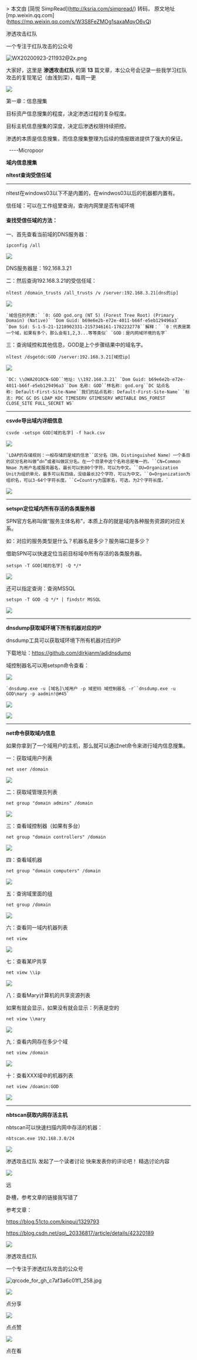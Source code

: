 \> 本文由 \[简悦 SimpRead\](http://ksria.com/simpread/) 转码， 原文地址 \[mp.weixin.qq.com\](https://mp.weixin.qq.com/s/W3S8FeZMOg1saxaMqyO6vQ)

渗透攻击红队

一个专注于红队攻击的公众号

![](https://mmbiz.qpic.cn/sz_mmbiz_jpg/dzeEUCA16LKwvIuOmsoicpffk7N0cVibfDoZibS8XU01CtEtSbwM3VGr3qskOmA1VkccY0mwKTCq6u2ia1xYRwBn3A/640?wx_fmt=jpeg&tp=webp&wxfrom=5&wx_lazy=1&wx_co=1 "WX20200923-211932@2x.png")

  

  

大家好，这里是 **渗透攻击红队** 的第 **13** 篇文章，本公众号会记录一些我学习红队攻击的复现笔记（由浅到深），每周一更

  

![](https://mmbiz.qpic.cn/mmbiz_gif/7QRTvkK2qC4T65TNkYZsPg2BJ2VwibZicuBhV9DGqxlsxwG0n2ibhLuBsiamU7S0SqvAp6p33ucxPkuiaDiaKD6ibJGaQ/640?wx_fmt=gif&tp=webp&wxfrom=5&wx_lazy=1)

第一章：信息搜集

  

目标资产信息搜集的程度，决定渗透过程的复杂程度。

目标主机信息搜集的深度，决定后渗透权限持续把控。

渗透的本质是信息搜集，而信息搜集整理为后续的情报跟进提供了强大的保证。

  ----Micropoor

  

**域内信息搜集**

**nltest查询受信任域**

  

* * *

nltest在windows03以下不是内置的，在windwos03以后的机器都内置有。

信任域：可以在工作组里查询，查询内网里是否有域环境

#### 查找受信任域的方法：

一、首先查看当前域的DNS服务器：

```
ipconfig /all
```

![](https://mmbiz.qpic.cn/sz_mmbiz_png/dzeEUCA16LImcNcWsh8neRmuIjKyYP7iaORAqLq4ibSLSf3cbBkHpF65eq5KWVQ8ONeqn0Mz1KhDVCkQh5PejGAA/640?wx_fmt=png&tp=webp&wxfrom=5&wx_lazy=1&wx_co=1)

DNS服务器是：192.168.3.21

二：然后查询192.168.3.21的受信任域：

```
nltest /domain_trusts /all_trusts /v /server:192.168.3.21[dns的ip]
```

![](https://mmbiz.qpic.cn/sz_mmbiz_png/dzeEUCA16LImcNcWsh8neRmuIjKyYP7ia0Q4FAfdXKqDPE0wtEykYto3zEV9oOTvibdBLm9M5nZGOvBrOicmeCribA/640?wx_fmt=png&tp=webp&wxfrom=5&wx_lazy=1&wx_co=1)

```
`域信任的列表:` `0: GOD god.org (NT 5) (Forest Tree Root) (Primary Domain) (Native)` `Dom Guid: b69e6e2b-e72e-4011-b66f-e5eb129496a3` `Dom Sid: S-1-5-21-1218902331-2157346161-1782232778``解释：` `0：代表是第一个域，如果有多个，那么会有1,2,3...等等类似` `GOD：是内网域环境的名字`
```

三：查询域控和其他信息，GOD是上个步骤结果中的域名字。

```
nltest /dsgetdc:GOD /server:192.168.3.21[域控ip]
```

![](https://mmbiz.qpic.cn/sz_mmbiz_png/dzeEUCA16LImcNcWsh8neRmuIjKyYP7iaYn8jUEicic14bq8KlQDmxcCRkWFWfwibIsuU0DIyGE414UqDRxtu3gntQ/640?wx_fmt=png&tp=webp&wxfrom=5&wx_lazy=1&wx_co=1)

```
`DC: \\OWA2010CN-GOD``地址: \\192.168.3.21` `Dom Guid: b69e6e2b-e72e-4011-b66f-e5eb129496a3``Dom 名称: GOD``林名称: god.org``DC 站点名称: Default-First-Site-Name``我们的站点名称: Default-First-Site-Name` `标志: PDC GC DS LDAP KDC TIMESERV GTIMESERV WRITABLE DNS_FOREST CLOSE_SITE FULL_SECRET WS`
```

  

* * *

  

**csvde导出域内详细信息**

  

```
csvde -setspn GOD[域的名字] -f hack.csv
```

![](https://mmbiz.qpic.cn/sz_mmbiz_png/dzeEUCA16LImcNcWsh8neRmuIjKyYP7ia9eMbOCkPE33TSB2gH5SKAZicRwNDVhrIkZC5aYMibkwM2kJyY8ymVlCg/640?wx_fmt=png&tp=webp&wxfrom=5&wx_lazy=1&wx_co=1)

```
`LDAP的存储规则：一般存储的是域的信息``区分名（DN，Distinguished Name）一个条目的区分名称叫做“dn”或者叫做区分名。在一个目录中这个名称总是唯一的。``CN=Common Nmae 为用户名或服务器名，最长可以到80个字符，可以为中文。``OU=Organization Unit为组织单元，最多可以有四级，没级最长32个字符，可以为中文。``O=Organization为组织名，可以3-64个字符长度。``C=Country为国家名，可选，为2个字符长度。`
```

![](https://mmbiz.qpic.cn/sz_mmbiz_png/dzeEUCA16LImcNcWsh8neRmuIjKyYP7ia7YsDJRgHwich0EYt5437zTXEH7szPbSqCTkfdAB9RqUSroJrOI5f9xw/640?wx_fmt=png&tp=webp&wxfrom=5&wx_lazy=1&wx_co=1)

  

  

* * *

  

**setspn定位域内所有存活的各类服务器**

  

SPN官方名称叫做“服务主体名称”，本质上存的就是域内各种服务资源的对应关系。

如：对应的服务类型是什么？机器名是多少？服务端口是多少？

借助SPN可以快速定位当前目标域中所有存活的各类服务器。

```
setspn -T GOD[域的名字] -Q */*
```

![](https://mmbiz.qpic.cn/sz_mmbiz_png/dzeEUCA16LImcNcWsh8neRmuIjKyYP7iafWMyy7X0XdmPmgAlcO8ADaXee0ibw3qIyeayAs9rbRWVzcGgULjqFKg/640?wx_fmt=png&tp=webp&wxfrom=5&wx_lazy=1&wx_co=1)

还可以指定查询：查询MSSQL

```
setspn -T GOD -Q */* | findstr MSSQL
```

![](https://mmbiz.qpic.cn/sz_mmbiz_png/dzeEUCA16LImcNcWsh8neRmuIjKyYP7iawFNQPDcgpib7Id9hxd6f2nwE5vKAAQ8zsaw6iaxSFyf0Fn8dHAVmVX3g/640?wx_fmt=png&tp=webp&wxfrom=5&wx_lazy=1&wx_co=1)

  

* * *

  

**dnsdump获取域环境下所有机器对应的IP**

  

dnsdump工具可以获取域环境下所有机器对应的IP

下载地址：https://github.com/dirkjanm/adidnsdump

域控制器名可以用setspn命令查看：

![](https://mmbiz.qpic.cn/sz_mmbiz_png/dzeEUCA16LImcNcWsh8neRmuIjKyYP7iaNutu49aGIJKic8W6NKUzw0cXFEVia2aMGtxFhjdgDJQMNghnQ3ib08Rrg/640?wx_fmt=png&tp=webp&wxfrom=5&wx_lazy=1&wx_co=1)

```
`dnsdump.exe -u [域名]\域用户 -p 域密码 域控制器名 -r``dnsdump.exe -u GOD\mary -p aadmin!@#45`
```

![](https://mmbiz.qpic.cn/sz_mmbiz_png/dzeEUCA16LImcNcWsh8neRmuIjKyYP7iaQASB4QUqGhPYN8k9wLLovvLlLcnkanWxOPU9n3KQYIFV01WCU5mib6Q/640?wx_fmt=png&tp=webp&wxfrom=5&wx_lazy=1&wx_co=1)

![](https://mmbiz.qpic.cn/sz_mmbiz_png/dzeEUCA16LImcNcWsh8neRmuIjKyYP7ia5PxdjmoqSgP22dvF50vAlZlmrhiaFn0ZDzoz4icyg8lia8ApIoPqtENfA/640?wx_fmt=png&tp=webp&wxfrom=5&wx_lazy=1&wx_co=1)

  

* * *

  

**net命令获取域内信息**

  

如果你拿到了一个域用户的主机，那么就可以通过net命令来进行域内信息搜集。

一：获取域用户列表

```
net user /domain
```

![](https://mmbiz.qpic.cn/sz_mmbiz_png/dzeEUCA16LImcNcWsh8neRmuIjKyYP7iaksSfjMs8wFlicFickZMCpvUZia9U5K3q5laKTIibxSdOBdNAuDxrcZJ6Aw/640?wx_fmt=png&tp=webp&wxfrom=5&wx_lazy=1&wx_co=1)

二：获取域管理员列表

```
net group "domain admins" /domain
```

![](https://mmbiz.qpic.cn/sz_mmbiz_png/dzeEUCA16LImcNcWsh8neRmuIjKyYP7ia2XT4LgDIRqCrGXqAIdXLoy9lX9oNiadw3ICdk3Itr2IxgMSCmUxmSnQ/640?wx_fmt=png&tp=webp&wxfrom=5&wx_lazy=1&wx_co=1)

三：查看域控制器（如果有多台）

```
net group "domain controllers" /domain
```

![](https://mmbiz.qpic.cn/sz_mmbiz_png/dzeEUCA16LImcNcWsh8neRmuIjKyYP7iaiara6FL1md0jDEdKtxojoHuD5cfdZeIcgibJ8hpl2I78Pg1u6jjc3dTA/640?wx_fmt=png&tp=webp&wxfrom=5&wx_lazy=1&wx_co=1)

四：查看域机器  

```
net group "domain computers" /domain
```

![](https://mmbiz.qpic.cn/sz_mmbiz_png/dzeEUCA16LImcNcWsh8neRmuIjKyYP7iamypDWCkX2ld6nSt209QVgWur6nKT0IKpn2t5AwpLr74Df4czmgibHsw/640?wx_fmt=png&tp=webp&wxfrom=5&wx_lazy=1&wx_co=1)

五：查询域里面的组

```
net group /domain
```

![](https://mmbiz.qpic.cn/sz_mmbiz_png/dzeEUCA16LImcNcWsh8neRmuIjKyYP7iaA6G5X8gWvKAZiaTPxHDAsIXmicJ03kzK4LQ7IpicR5PjibydGa8PEIPW4w/640?wx_fmt=png&tp=webp&wxfrom=5&wx_lazy=1&wx_co=1)

六：查看同一域内机器列表

```
net view
```

![](https://mmbiz.qpic.cn/sz_mmbiz_png/dzeEUCA16LImcNcWsh8neRmuIjKyYP7iaUBERHyA8P6ZMNkWmAgJBOtPsSQoJMAtHmmT43zqdWgX0UZnVa6boyA/640?wx_fmt=png&tp=webp&wxfrom=5&wx_lazy=1&wx_co=1)

七：查看某IP共享

```
net view \\ip
```

![](https://mmbiz.qpic.cn/sz_mmbiz_png/dzeEUCA16LImcNcWsh8neRmuIjKyYP7iaUgsNeN2ezPxw4U0Ls6H88MwQicdwhKftq6iaaWG8uafWFBfmzPzvqckA/640?wx_fmt=png&tp=webp&wxfrom=5&wx_lazy=1&wx_co=1)

八：查看Mary计算机的共享资源列表

如果有就会显示，如果没有就会显示：列表是空的

```
net view \\mary
```

![](https://mmbiz.qpic.cn/sz_mmbiz_png/dzeEUCA16LImcNcWsh8neRmuIjKyYP7iaicGkmW3Jswa30PgIr3NpPB69S2Hvo56vkDanicINGEBWfEdlaVZvuTIg/640?wx_fmt=png&tp=webp&wxfrom=5&wx_lazy=1&wx_co=1)

九：查看内网存在多少个域

```
net view /domain
```

![](https://mmbiz.qpic.cn/sz_mmbiz_png/dzeEUCA16LImcNcWsh8neRmuIjKyYP7iauGphBs7BIzuWwh9iaU591eTR8WKiape1CVYkakPygicJW2MeC7BpmhAXQ/640?wx_fmt=png&tp=webp&wxfrom=5&wx_lazy=1&wx_co=1)

十：查看XXX域中的机器列表  

```
net view /doamin:GOD
```

![](https://mmbiz.qpic.cn/sz_mmbiz_png/dzeEUCA16LImcNcWsh8neRmuIjKyYP7iayntdGTTr6zVj3du5Zkaf7xoObxppKCsWGmRxUfesVmKzGbfO0OAQFA/640?wx_fmt=png&tp=webp&wxfrom=5&wx_lazy=1&wx_co=1)

  

* * *

  

**nbtscan获取内网存活主机**

  

nbtscan可以快速扫描内网中存活的机器：  

```
nbtscan.exe 192.168.3.0/24
```

![](https://mmbiz.qpic.cn/sz_mmbiz_png/dzeEUCA16LImcNcWsh8neRmuIjKyYP7iaSaYhiavDB5wg4ewDwPUicP4AlzUj40Oks8oCzXaaTPyq75EAZDPqINGA/640?wx_fmt=png&tp=webp&wxfrom=5&wx_lazy=1&wx_co=1)

  

渗透攻击红队 发起了一个读者讨论 快来发表你的评论吧！ 精选讨论内容

![](http://wx.qlogo.cn/mmhead/INk4JvWfe8WjW1FHmPsEhIQCvfw5jHRn5TSYA95ibWicJBRVPkBdnYGw/132)

远

卧槽，参考文章的链接我写错了

  

参考文章：

https://blog.51cto.com/kinpui/1329793

https://blog.csdn.net/qq\_20336817/article/details/42320189

  

![](https://mmbiz.qpic.cn/mmbiz_png/ndicuTO22p6ibN1yF91ZicoggaJJZX3vQ77Vhx81O5GRyfuQoBRjpaUyLOErsSo8PwNYlT1XzZ6fbwQuXBRKf4j3Q/640?wx_fmt=png&tp=webp&wxfrom=5&wx_lazy=1&wx_co=1)  

渗透攻击红队

一个专注于渗透红队攻击的公众号

![](https://mmbiz.qpic.cn/sz_mmbiz_jpg/dzeEUCA16LKwvIuOmsoicpffk7N0cVibfDdjBqfzUWVgkVA7dFfxUAATDhZQicc1ibtgzSVq7sln6r9kEtTTicvZmcw/640?wx_fmt=jpeg&tp=webp&wxfrom=5&wx_lazy=1&wx_co=1 "qrcode_for_gh_c7af3a6c01f1_258.jpg")

  

  

![](https://mmbiz.qpic.cn/sz_mmbiz_png/dzeEUCA16LKwvIuOmsoicpffk7N0cVibfDY9HXLCT5WoDFzKP1Dw8FZyt3ecOVF0zSDogBTzgN2wicJlRDygN7bfQ/640?wx_fmt=png&tp=webp&wxfrom=5&wx_lazy=1&wx_co=1)

点分享

![](https://mmbiz.qpic.cn/sz_mmbiz_png/dzeEUCA16LKwvIuOmsoicpffk7N0cVibfDRwPQ2H3KRtgzicHGD2bGf1Dtqr86B5mspl4gARTicQUaVr6N0rY1GgKQ/640?wx_fmt=png&tp=webp&wxfrom=5&wx_lazy=1&wx_co=1)

点点赞

![](https://mmbiz.qpic.cn/sz_mmbiz_png/dzeEUCA16LKwvIuOmsoicpffk7N0cVibfDgRo5uRP3s5pLrlJym85cYvUZRJDlqbTXHYVGXEZqD67ia9jNmwbNgxg/640?wx_fmt=png&tp=webp&wxfrom=5&wx_lazy=1&wx_co=1)

点在看